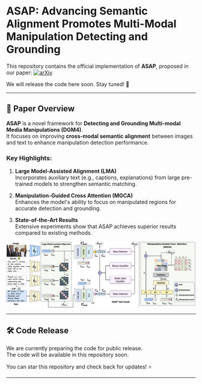 # ASAP: Advancing Semantic Alignment Promotes Multi-Modal Manipulation Detecting and Grounding  

This repository contains the official implementation of **ASAP**, proposed in our paper:  [![arXiv](https://img.shields.io/badge/arXiv-xxxx.xxxxx-b31b1b.svg)](https://arxiv.org/abs/xxxx.xxxxx)  

We will release the code here soon. Stay tuned! 🚀  

---

## 📖 Paper Overview  

**ASAP** is a novel framework for **Detecting and Grounding Multi-modal Media Manipulations (DGM4)**.  
It focuses on improving **cross-modal semantic alignment** between images and text to enhance manipulation detection performance.  

### Key Highlights:  

1. **Large Model-Assisted Alignment (LMA)**  
   Incorporates auxiliary text (e.g., captions, explanations) from large pre-trained models to strengthen semantic matching.  

2. **Manipulation-Guided Cross Attention (MGCA)**  
   Enhances the model's ability to focus on manipulated regions for accurate detection and grounding.  

3. **State-of-the-Art Results**  
   Extensive experiments show that ASAP achieves superior results compared to existing methods. 

![ASAP Framework Overview](./examples/framework.png) 

---

## 🛠️ Code Release  

We are currently preparing the code for public release.  
The code will be available in this repository soon.  

You can star this repository and check back for updates! ⭐  

---

<!-- ## 📄 Citation  

If you find our work helpful, please cite the paper:   -->

<!-- -->
